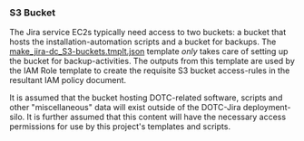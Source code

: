 ### S3 Bucket

The Jira service EC2s typically need access to two buckets: a bucket that hosts the installation-automation scripts and a bucket for backups. The [make_jira-dc_S3-buckets.tmplt.json](/Templates/make_jira-dc_S3-buckets.tmplt.json) template _only_ takes care of setting up the bucket for backup-activities. The outputs from this template are used by the IAM Role template to create the requisite S3 bucket access-rules in the resultant IAM policy document.

It is assumed that the bucket hosting DOTC-related software, scripts and other "miscellaneous" data will exist outside of the DOTC-Jira deployment-silo. It is further assumed that this content will have the necessary access permissions for use by this project's templates and scripts.
